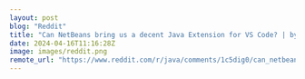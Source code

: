 ```yaml
---
layout: post
blog: "Reddit"
title: "Can NetBeans bring us a decent Java Extension for VS Code? | by Saeed Zarinfam | in ITNEXT - Freedium"
date: 2024-04-16T11:16:28Z
image: images/reddit.png
remote_url: "https://www.reddit.com/r/java/comments/1c5dig0/can_netbeans_bring_us_a_decent_java_extension_for/"
---
```

